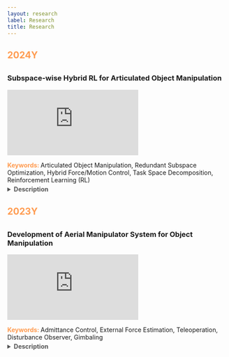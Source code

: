 ```yaml
---
layout: research
label: Research
title: Research
---
```


<style>
    .year-title {
	margin-top: 30px;
	margin-bottom: 30px;
    }

    .section-title {
        margin-top: 16px;
    }
</style>

<!-- 2024Y -->
<div class="year-title">
    <h2><span style="color:#FF9B50">2024Y</span></h2>
</div>

### Subspace-wise Hybrid RL for Articulated Object Manipulation

<div class="video-card">
  <div class="video-wrapper">
    <iframe src="https://www.youtube.com/embed/1aPFtIFVycE" frameborder="0" allowfullscreen></iframe>
  </div>
  <div class="description">
    <p style="margin-bottom: 4px;"><span style="color:#FF9B50"><strong>Keywords: </strong></span>Articulated Object Manipulation, Redundant Subspace Optimization, Hybrid Force/Motion Control, Task Space Decomposition, Reinforcement Learning (RL)</p>
    <details>
      <summary style="cursor: pointer; margin-top: 4px; color: #555;"><strong>Description</strong></summary>
      <div style="margin-left: 12px;">
        <p style="margin: 6px 0 0 0;">
          The robot learns to utilize its <strong>redundant degrees of freedom</strong> to determine actions for task execution.
        </p>
        <p style="margin: 6px 0 0 0;">
          Rather than relying solely on minimal necessary motions, it <strong>actively leverages redundancy to achieve more efficient and stable task performance</strong>.
        </p>
      </div>
    </details>
  </div>
</div>

<!-- 2023Y -->
<div class="year-title">
    <h2><span style="color:#FF9B50">2023Y</span></h2>
</div>

### Development of Aerial Manipulator System for Object Manipulation

<div class="video-card">
  <div class="video-wrapper">
    <iframe src="https://www.youtube.com/embed/Q0ZDEVRy61M?start=117" frameborder="0" allowfullscreen></iframe>
  </div>
  <div class="description">
    <p style="margin-bottom: 4px;"><span style="color:#FF9B50"><strong>Keywords: </strong></span>Admittance Control, External Force Estimation, Teleoperation, Disturbance Observer, Gimbaling</p>
    <details>
      <summary style="cursor: pointer; margin-top: 4px; color: #555;"><strong>Description</strong></summary>
      <div style="margin-left: 12px;">
        <p style="margin: 6px 0 0 0;">
          The aerial manipulator hovers and switches to gimbaling mode for <strong>stable interaction</strong>.
        </p>
        <p style="margin: 6px 0 0 0;">
          The command center <strong>teleoperates the drone and manipulator</strong> to interact with an external object (light bulb).
        </p>
        <p style="margin: 6px 0 0 0;">
          To ensure <strong>compliant and safe interaction</strong>, the system integrates <strong>teleoperation with admittance control</strong>, and employs <strong>disturbance observers</strong> and <strong>external force estimation</strong> using low-cost servo motor sensors.
        </p>
      </div>
    </details>
  </div>
</div>
